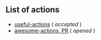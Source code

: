 
## List of actions

- [useful-actions](https://github.com/GuillaumeFalourd/useful-actions) ( _accepted_ )
- [awesome-actions, PR](https://github.com/sdras/awesome-actions/pull/579) ( _opened_ )

